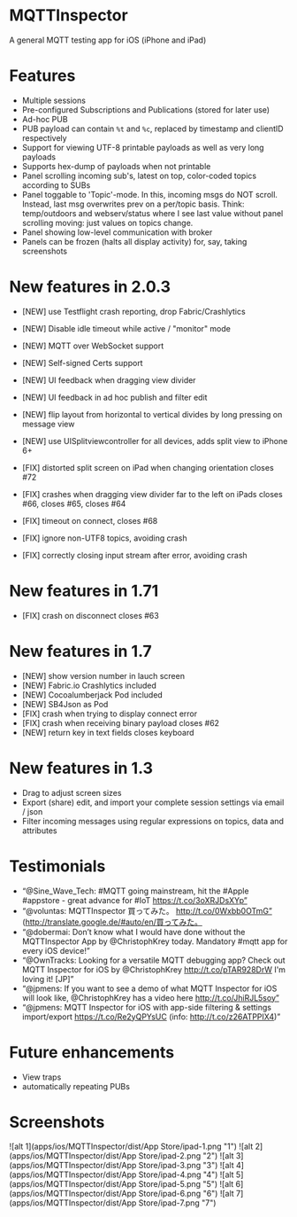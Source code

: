 MQTTInspector
=============

A general MQTT testing app for iOS (iPhone and iPad)

# Features 
* Multiple sessions
* Pre-configured Subscriptions and Publications (stored for later use)
* Ad-hoc PUB
* PUB payload can contain `%t` and `%c`, replaced by timestamp and clientID respectively
* Support for viewing UTF-8 printable payloads as well as very long payloads
* Supports hex-dump of payloads when not printable
* Panel scrolling incoming sub's, latest on top, color-coded topics according to SUBs
* Panel toggable to 'Topic'-mode. In this, incoming msgs do NOT scroll. Instead, last msg overwrites prev on a per/topic basis. Think: temp/outdoors and webserv/status where I see last value without panel scrolling moving: just values on topics change.
* Panel showing low-level communication with broker
* Panels can be frozen (halts all display activity) for, say, taking screenshots

# New features in 2.0.3
* [NEW] use Testflight crash reporting, drop Fabric/Crashlytics
* [NEW] Disable idle timeout while active / "monitor" mode
* [NEW] MQTT over WebSocket support
* [NEW] Self-signed Certs support
* [NEW] UI feedback when dragging view divider
* [NEW] UI feedback in ad hoc publish and filter edit
* [NEW] flip layout from horizontal to vertical divides by long pressing on message view
* [NEW] use UISplitviewcontroller for all devices, adds split view to iPhone 6+

* [FIX] distorted split screen on iPad when changing orientation closes #72
* [FIX] crashes when dragging view divider far to the left on iPads closes #66, closes #65, closes #64
* [FIX] timeout on connect, closes #68
* [FIX] ignore non-UTF8 topics, avoiding crash
* [FIX] correctly closing input stream after error, avoiding crash

# New features in 1.71
* [FIX] crash on disconnect closes #63

# New features in 1.7
* [NEW] show version number in lauch screen
* [NEW] Fabric.io Crashlytics included
* [NEW] Cocoalumberjack Pod included
* [NEW] SB4Json as Pod
* [FIX] crash when trying to display connect error
* [FIX] crash when receiving binary payload closes #62
* [NEW] return key in text fields closes keyboard

# New features in 1.3
* Drag to adjust screen sizes
* Export (share) edit, and import your complete session settings via email / json
* Filter incoming messages using regular expressions on topics, data and attributes

# Testimonials

* “@Sine_Wave_Tech: #MQTT going mainstream, hit the #Apple #appstore - great advance for #IoT https://t.co/3oXRJDsXYp”
* “@voluntas: MQTTInspector 買ってみた。 http://t.co/0Wxbb0OTmG” (http://translate.google.de/#auto/en/買ってみた。
* “@dobermai: Don’t know what I would have done without the MQTTInspector App by @ChristophKrey today. Mandatory #mqtt app for every iOS device!”
* “@OwnTracks: Looking for a versatile MQTT debugging app? Check out MQTT Inspector for iOS by @ChristophKrey http://t.co/pTAR928DrW I'm loving it! [JP]”
* “@jpmens: If you want to see a demo of what MQTT Inspector for iOS will look like, @ChristophKrey has a video here http://t.co/JhiRJL5soy”
* “@jpmens: MQTT Inspector for iOS with app-side filtering & settings import/export https://t.co/Re2yQPYsUC (info: http://t.co/z26ATPPIX4)”

# Future enhancements
* View traps
* automatically repeating PUBs

# Screenshots

![alt 1](apps/ios/MQTTInspector/dist/App Store/ipad-1.png "1")
![alt 2](apps/ios/MQTTInspector/dist/App Store/ipad-2.png "2")
![alt 3](apps/ios/MQTTInspector/dist/App Store/ipad-3.png "3")
![alt 4](apps/ios/MQTTInspector/dist/App Store/ipad-4.png "4")
![alt 5](apps/ios/MQTTInspector/dist/App Store/ipad-5.png "5")
![alt 6](apps/ios/MQTTInspector/dist/App Store/ipad-6.png "6")
![alt 7](apps/ios/MQTTInspector/dist/App Store/ipad-7.png "7")


